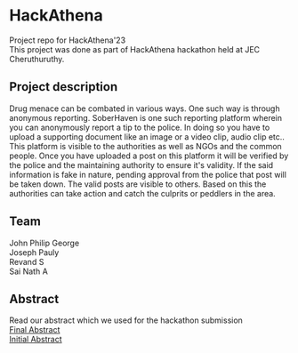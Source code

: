 # HackAthena
Project repo for HackAthena'23  
This project was done as part of HackAthena hackathon held at JEC Cheruthuruthy. 

## Project description
Drug menace can be combated in various ways. One such way is through anonymous reporting. SoberHaven is one such reporting platform wherein you can anonymously report a tip
to the police. In doing so you have to upload a supporting document like an image or a video clip, audio clip etc.. This platform is visible to the authorities as well as 
NGOs and the common people. Once you have uploaded a post on this platform it will be verified by the police and the maintaining authority to ensure it's validity. If the said 
information is fake in nature, pending approval from the police that post will be taken down. The valid posts are visible to others. Based on this the authorities can take
action and catch the culprits or peddlers in the area. 

## Team 
John Philip George<br> 
Joseph Pauly<br>
Revand S<br>
Sai Nath A<br>

## Abstract
Read our abstract which we used for the hackathon submission  
[Final Abstract](chrome-extension://cbnaodkpfinfiipjblikofhlhlcickei/src/pdfviewer/web/viewer.html?file=file:///C:/Users/ASUS/Downloads/HackAthena.pdf)  
[Initial Abstract](https://docs.google.com/document/d/1vsiWn7XdiudV2xPtEGjYgzjP5O1IbNpEbQ1hcw7PsYo/edit#heading=h.ok2o59qgm44d)
